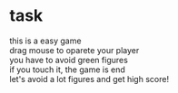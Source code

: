 # task
<p>
this is a easy game<br>
drag mouse to oparete your player<br>
you have to avoid green figures<br>
if you touch it, the game is end<br>
let's avoid a lot figures and get high score!
</p>
